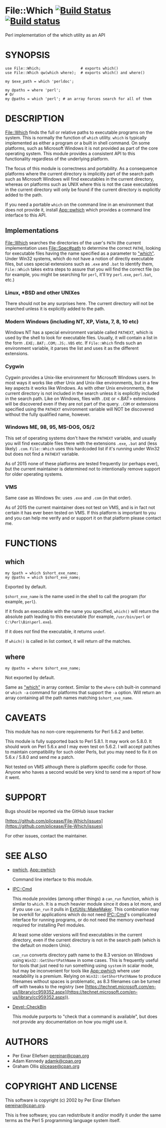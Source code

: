# File::Which [![Build Status](https://secure.travis-ci.org/plicease/File-Which.png)](http://travis-ci.org/plicease/File-Which) [![Build status](https://ci.appveyor.com/api/projects/status/rxvw61235dcy61gq/branch/master?svg=true)](https://ci.appveyor.com/project/plicease/File-Which/branch/master)

Perl implementation of the which utility as an API

# SYNOPSIS

    use File::Which;                  # exports which()
    use File::Which qw(which where);  # exports which() and where()
    
    my $exe_path = which 'perldoc';
    
    my @paths = where 'perl';
    # Or
    my @paths = which 'perl'; # an array forces search for all of them

# DESCRIPTION

[File::Which](https://metacpan.org/pod/File::Which) finds the full or relative paths to executable programs on
the system.  This is normally the function of `which` utility.  `which` is
typically implemented as either a program or a built in shell command.  On
some platforms, such as Microsoft Windows it is not provided as part of the
core operating system.  This module provides a consistent API to this
functionality regardless of the underlying platform.

The focus of this module is correctness and portability.  As a consequence
platforms where the current directory is implicitly part of the search path
such as Microsoft Windows will find executables in the current directory,
whereas on platforms such as UNIX where this is not the case executables
in the current directory will only be found if the current directory is
explicitly added to the path.

If you need a portable `which` on the command line in an environment that
does not provide it, install [App::pwhich](https://metacpan.org/pod/App::pwhich) which provides a command line
interface to this API.

## Implementations

[File::Which](https://metacpan.org/pod/File::Which) searches the directories of the user's `PATH` (the current
implementation uses [File::Spec#path](https://metacpan.org/pod/File::Spec#path) to determine the correct `PATH`),
looking for executable files having the name specified as a parameter to
["which"](#which). Under Win32 systems, which do not have a notion of directly
executable files, but uses special extensions such as `.exe` and `.bat`
to identify them, `File::Which` takes extra steps to assure that
you will find the correct file (so for example, you might be searching for
`perl`, it'll try `perl.exe`, `perl.bat`, etc.)

### Linux, \*BSD and other UNIXes

There should not be any surprises here.  The current directory will not be
searched unless it is explicitly added to the path.

### Modern Windows (including NT, XP, Vista, 7, 8, 10 etc)

Windows NT has a special environment variable called `PATHEXT`, which is used
by the shell to look for executable files. Usually, it will contain a list in
the form `.EXE;.BAT;.COM;.JS;.VBS` etc. If `File::Which` finds such an
environment variable, it parses the list and uses it as the different
extensions.

### Cygwin

Cygwin provides a Unix-like environment for Microsoft Windows users.  In most
ways it works like other Unix and Unix-like environments, but in a few key
aspects it works like Windows.  As with other Unix environments, the current
directory is not included in the search unless it is explicitly included in
the search path.  Like on Windows, files with `.EXE` or <.BAT> extensions will
be discovered even if they are not part of the query.  `.COM` or extensions
specified using the `PATHEXT` environment variable will NOT be discovered
without the fully qualified name, however.

### Windows ME, 98, 95, MS-DOS, OS/2

This set of operating systems don't have the `PATHEXT` variable, and usually
you will find executable files there with the extensions `.exe`, `.bat` and
(less likely) `.com`. `File::Which` uses this hardcoded list if it's running
under Win32 but does not find a `PATHEXT` variable.

As of 2015 none of these platforms are tested frequently (or perhaps ever),
but the current maintainer is determined not to intentionally remove support
for older operating systems.

### VMS

Same case as Windows 9x: uses `.exe` and `.com` (in that order).

As of 2015 the current maintainer does not test on VMS, and is in fact not
certain it has ever been tested on VMS.  If this platform is important to you
and you can help me verify and or support it on that platform please contact
me.

# FUNCTIONS

## which

    my $path = which $short_exe_name;
    my @paths = which $short_exe_name;

Exported by default.

`$short_exe_name` is the name used in the shell to call the program (for
example, `perl`).

If it finds an executable with the name you specified, `which()` will return
the absolute path leading to this executable (for example, `/usr/bin/perl` or
`C:\Perl\Bin\perl.exe`).

If it does _not_ find the executable, it returns `undef`.

If `which()` is called in list context, it will return _all_ the
matches.

## where

    my @paths = where $short_exe_name;

Not exported by default.

Same as ["which"](#which) in array context.  Similar to the `where` csh
built-in command or `which -a` command for platforms that support the
`-a` option. Will return an array containing all the path names
matching `$short_exe_name`.

# CAVEATS

This module has no non-core requirements for Perl 5.6.2 and better.

This module is fully supported back to Perl 5.8.1.  It may work on 5.8.0.
It should work on Perl 5.6.x and I may even test on 5.6.2.  I will accept
patches to maintain compatibility for such older Perls, but you may
need to fix it on 5.6.x / 5.8.0 and send me a patch.

Not tested on VMS although there is platform specific code
for those. Anyone who haves a second would be very kind to send me a
report of how it went.

# SUPPORT

Bugs should be reported via the GitHub issue tracker

[https://github.com/plicease/File-Which/issues](https://github.com/plicease/File-Which/issues)

For other issues, contact the maintainer.

# SEE ALSO

- [pwhich](https://metacpan.org/pod/pwhich), [App::pwhich](https://metacpan.org/pod/App::pwhich)

    Command line interface to this module.

- [IPC::Cmd](https://metacpan.org/pod/IPC::Cmd)

    This module provides (among other things) a `can_run` function, which is
    similar to `which`.  It is a much heavier module since it does a lot more,
    and if you use `can_run` it pulls in [ExtUtils::MakeMaker](https://metacpan.org/pod/ExtUtils::MakeMaker).  This combination
    may be overkill for applications which do not need [IPC::Cmd](https://metacpan.org/pod/IPC::Cmd)'s complicated
    interface for running programs, or do not need the memory overhead required
    for installing Perl modules.

    At least some older versions will find executables in the current directory,
    even if the current directory is not in the search path (which is the default
    on modern Unix).

    `can_run` converts directory path name to the 8.3 version on Windows using
    `Win32::GetShortPathName` in some cases.  This is frequently useful for tools
    that just need to run something using `system` in scalar mode, but may be
    inconvenient for tools like [App::pwhich](https://metacpan.org/pod/App::pwhich) where user readability is a premium.
    Relying on `Win32::GetShortPathName` to produce filenames without spaces
    is problematic, as 8.3 filenames can be turned off with tweaks to the
    registry (see [https://technet.microsoft.com/en-us/library/cc959352.aspx](https://technet.microsoft.com/en-us/library/cc959352.aspx)).

- [Devel::CheckBin](https://metacpan.org/pod/Devel::CheckBin)

    This module purports to "check that a command is available", but does not
    provide any documentation on how you might use it.

# AUTHORS

- Per Einar Ellefsen <pereinar@cpan.org>
- Adam Kennedy <adamk@cpan.org>
- Graham Ollis <plicease@cpan.org>

# COPYRIGHT AND LICENSE

This software is copyright (c) 2002 by Per Einar Ellefsen <pereinar@cpan.org>.

This is free software; you can redistribute it and/or modify it under
the same terms as the Perl 5 programming language system itself.
